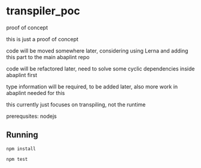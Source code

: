# transpiler_poc
proof of concept

this is just a proof of concept

code will be moved somewhere later, considering using Lerna and adding this part to the main abaplint repo

code will be refactored later, need to solve some cyclic dependencies inside abaplint first

type information will be required, to be added later, also more work in abaplint needed for this

this currently just focuses on transpiling, not the runtime

prerequsites: nodejs

## Running

`npm install`

`npm test`